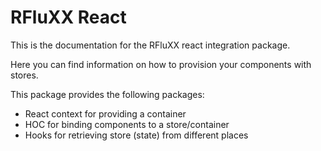# RFluXX React

This is the documentation for the RFluXX react integration package.

Here you can find information on how to provision your components with stores.

This package provides the following packages:

- React context for providing a container
- HOC for binding components to a store/container
- Hooks for retrieving store (state) from different places